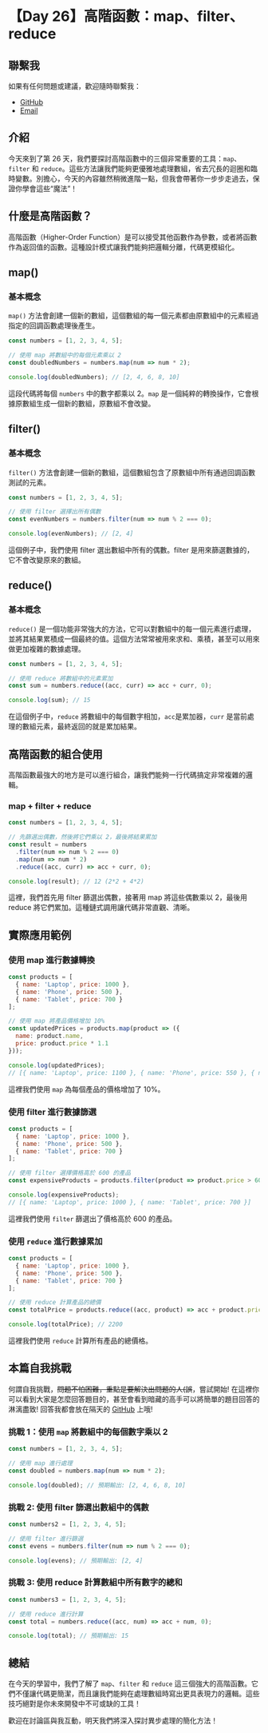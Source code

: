 # 【Day 26】高階函數：map、filter、reduce

## 聯繫我

如果有任何問題或建議，歡迎隨時聯繫我：

- [GitHub](https://github.com/Chung-Chi-Lin)
- [Email](mailto:z0925955648@gmail.com)

## 介紹

今天來到了第 26 天，我們要探討高階函數中的三個非常重要的工具：`map`、`filter` 和 `reduce`。這些方法讓我們能夠更優雅地處理數組，省去冗長的迴圈和臨時變數。別擔心，今天的內容雖然稍微進階一點，但我會帶著你一步步走過去，保證你學會這些“魔法”！

## 什麼是高階函數？
高階函數（Higher-Order Function）是可以接受其他函數作為參數，或者將函數作為返回值的函數。這種設計模式讓我們能夠把邏輯分離，代碼更模組化。

## map()
### 基本概念
`map()` 方法會創建一個新的數組，這個數組的每一個元素都由原數組中的元素經過指定的回調函數處理後產生。

```javascript
const numbers = [1, 2, 3, 4, 5];

// 使用 map 將數組中的每個元素乘以 2
const doubledNumbers = numbers.map(num => num * 2);

console.log(doubledNumbers); // [2, 4, 6, 8, 10]
```
這段代碼將每個 `numbers` 中的數字都乘以 2。`map` 是一個純粹的轉換操作，它會根據原數組生成一個新的數組，原數組不會改變。

## filter()
### 基本概念
`filter()` 方法會創建一個新的數組，這個數組包含了原數組中所有通過回調函數測試的元素。

```javascript
const numbers = [1, 2, 3, 4, 5];

// 使用 filter 選擇出所有偶數
const evenNumbers = numbers.filter(num => num % 2 === 0);

console.log(evenNumbers); // [2, 4]
```
這個例子中，我們使用 filter 選出數組中所有的偶數。filter 是用來篩選數據的，它不會改變原來的數組。

## reduce()
### 基本概念
`reduce()` 是一個功能非常強大的方法，它可以對數組中的每一個元素進行處理，並將其結果累積成一個最終的值。這個方法常常被用來求和、乘積，甚至可以用來做更加複雜的數據處理。

```javascript
const numbers = [1, 2, 3, 4, 5];

// 使用 reduce 將數組中的元素累加
const sum = numbers.reduce((acc, curr) => acc + curr, 0);

console.log(sum); // 15
```
在這個例子中，`reduce` 將數組中的每個數字相加，`acc`是累加器，`curr` 是當前處理的數組元素，最終返回的就是累加結果。

## 高階函數的組合使用
高階函數最強大的地方是可以進行組合，讓我們能夠一行代碼搞定非常複雜的邏輯。

### map + filter + reduce
```javascript
const numbers = [1, 2, 3, 4, 5];

// 先篩選出偶數，然後將它們乘以 2，最後將結果累加
const result = numbers
  .filter(num => num % 2 === 0)
  .map(num => num * 2)
  .reduce((acc, curr) => acc + curr, 0);

console.log(result); // 12 (2*2 + 4*2)
```
這裡，我們首先用 filter 篩選出偶數，接著用 map 將這些偶數乘以 2，最後用 reduce 將它們累加。這種鏈式調用讓代碼非常直觀、清晰。

## 實際應用範例
### 使用 map 進行數據轉換

```javascript
const products = [
  { name: 'Laptop', price: 1000 },
  { name: 'Phone', price: 500 },
  { name: 'Tablet', price: 700 }
];

// 使用 map 將產品價格增加 10%
const updatedPrices = products.map(product => ({
  name: product.name,
  price: product.price * 1.1
}));

console.log(updatedPrices);
// [{ name: 'Laptop', price: 1100 }, { name: 'Phone', price: 550 }, { name: 'Tablet', price: 770 }]
```
這裡我們使用 `map` 為每個產品的價格增加了 10%。

### 使用 filter 進行數據篩選

```javascript
const products = [
  { name: 'Laptop', price: 1000 },
  { name: 'Phone', price: 500 },
  { name: 'Tablet', price: 700 }
];

// 使用 filter 選擇價格高於 600 的產品
const expensiveProducts = products.filter(product => product.price > 600);

console.log(expensiveProducts);
// [{ name: 'Laptop', price: 1000 }, { name: 'Tablet', price: 700 }]
```
這裡我們使用 `filter` 篩選出了價格高於 600 的產品。

### 使用 `reduce` 進行數據累加
```javascript
const products = [
  { name: 'Laptop', price: 1000 },
  { name: 'Phone', price: 500 },
  { name: 'Tablet', price: 700 }
];

// 使用 reduce 計算產品的總價
const totalPrice = products.reduce((acc, product) => acc + product.price, 0);

console.log(totalPrice); // 2200
```
這裡我們使用 `reduce` 計算所有產品的總價格。

## 本篇自我挑戰
何謂自我挑戰，~~問題不怕困難，重點是要解決出問題的人(誤~~，嘗試開始! 在這裡你可以看到大家是怎麼回答題目的，甚至會看到暗藏的高手可以將簡單的題目回答的淋漓盡致!
回答我都會放在隔天的 [GitHub](https://github.com/Chung-Chi-Lin) 上哦!

### 挑戰 1：使用 `map` 將數組中的每個數字乘以 2
```javascript
const numbers = [1, 2, 3, 4, 5];

// 使用 map 進行處理
const doubled = numbers.map(num => num * 2);

console.log(doubled); // 預期輸出: [2, 4, 6, 8, 10]
```

### 挑戰 2: 使用 filter 篩選出數組中的偶數
```javascript
const numbers2 = [1, 2, 3, 4, 5];

// 使用 filter 進行篩選
const evens = numbers.filter(num => num % 2 === 0);

console.log(evens); // 預期輸出: [2, 4]
```

### 挑戰 3: 使用 reduce 計算數組中所有數字的總和
```javascript
const numbers3 = [1, 2, 3, 4, 5];

// 使用 reduce 進行計算
const total = numbers.reduce((acc, num) => acc + num, 0);

console.log(total); // 預期輸出: 15
```

## 總結

在今天的學習中，我們了解了 `map`、`filter` 和 `reduce` 這三個強大的高階函數。它們不僅讓代碼更簡潔，而且讓我們能夠在處理數組時寫出更具表現力的邏輯。這些技巧絕對是你未來開發中不可或缺的工具！

歡迎在討論區與我互動，明天我們將深入探討異步處理的簡化方法！